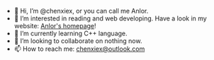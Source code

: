- 👋 Hi, I’m @chenxiex, or you can call me Anlor.
- 👀 I’m interested in reading and web developing. Have a look in my website: [Anlor's homepage](https://anlor.top)!
- 🌱 I’m currently learning C++ language.
- 💞️ I’m looking to collaborate on nothing now.
- 📫 How to reach me: [chenxiex@outlook.com](mailto://chenxiex@outlook.com)

<!---
chenxiex/chenxiex is a ✨ special ✨ repository because its `README.md` (this file) appears on your GitHub profile.
You can click the Preview link to take a look at your changes.
--->
